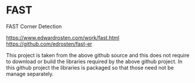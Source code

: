 # FAST
FAST Corner Detection

https://www.edwardrosten.com/work/fast.html
https://github.com/edrosten/fast-er

This project is taken from the above github source and this does not require to download or 
build the libraries required by the above github project.
In this github project  the libraries is packaged so that those need not be manage separately.

